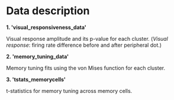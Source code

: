 <!DOCTYPE html>
<html>
    
<head>
    <h1>Data description</h1>
</head>
    
<body>
<b>1. 'visual_responsiveness_data'</b>
<p>Visual response amplitude and its p-value for each cluster.
(<i>Visual response</i>: firing rate difference before and after peripheral dot.)</p>
    
<b>2. 'memory_tuning_data'</b>
<p>Memory tuning fits using the von Mises function for each cluster.</p>

<b>3. 'tstats_memorycells'</b>
<p>t-statistics for memory tuning across memory cells.</p>

</body>
</html>
